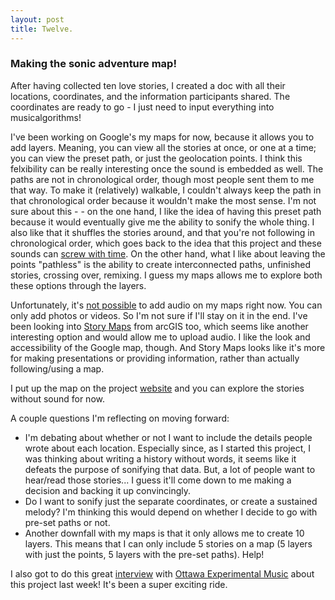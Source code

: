 ```yaml
---
layout: post
title: Twelve.
---
```


### Making the sonic adventure map!

After having collected ten love stories, I created a doc with all their locations, coordinates, and the information participants shared. The coordinates are ready to go - I just need to input everything into musicalgorithms!

I've been working on Google's my maps for now, because it allows you to add layers. Meaning, you can view all the stories at once, or one at a time; you can view the preset path, or just the geolocation points. I think this felxibility can be really interesting once the sound is embedded as well. The paths are not in chronological order, though most people sent them to me that way. To make it (relatively) walkable, I couldn't always keep the path in that chronological order because it wouldn't make the most sense. I'm not sure about this - - on the one hand, I like the idea of having this preset path because it would eventually give me the ability to sonify the whole thing. I also like that it shuffles the stories around, and that you're not following in chronological order, which goes back to the idea that this project and these sounds can [screw with time](https://cassmarsi.github.io/two/). On the other hand, what I like about leaving the points "pathless" is the ability to create interconnected paths, unfinished stories, crossing over, remixing. I guess my maps allows me to explore both these options through the layers.

Unfortunately, it's [not possible](https://productforums.google.com/forum/#!topic/maps/_ZlzYf-NGfo) to add audio on my maps right now. You can only add photos or videos. So I'm not sure if I'll stay on it in the end. I've been looking into [Story Maps](https://storymaps.arcgis.com/en/) from arcGIS too, which seems like another interesting option and would allow me to upload audio. I like the look and accessibility of the Google map, though. And Story Maps looks like it's more for making presentations or providing information, rather than actually following/using a map.

I put up the map on the project [website](www.ottlovestories.wordpress.com) and you can explore the stories without sound for now.

A couple questions I'm reflecting on moving forward:
- I'm debating about whether or not I want to include the details people wrote about each location. Especially since, as I started this project, I was thinking about writing a history without words, it seems like it defeats the purpose of sonifying that data. But, a lot of people want to hear/read those stories... I guess it'll come down to me making a decision and backing it up convincingly.
- Do I want to sonify just the separate coordinates, or create a sustained melody? I'm thinking this would depend on whether I decide to go with pre-set paths or not.
- Another downfall with my maps is that it only allows me to create 10 layers. This means that I can only include 5 stories on a map (5 layers with just the points, 5 layers with the pre-set paths). Help!

I also got to do this great [interview](https://www.facebook.com/notes/ottawa-experimental-music/cassandra-marsillo-and-ottawa-love-stories-a-sonic-adventure-map/1599442066830313/) with [Ottawa Experimental Music](https://www.facebook.com/OttawaExperimentalMusic/) about this project last week! It's been a super exciting ride.
